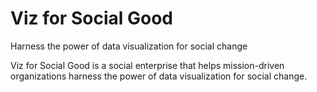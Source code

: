 <h1> Viz for Social Good </h1>
<p>Harness the power of data visualization for social change</p>
<p>Viz for Social Good is a social enterprise that helps mission-driven organizations harness the power of data visualization for social change.</p>
